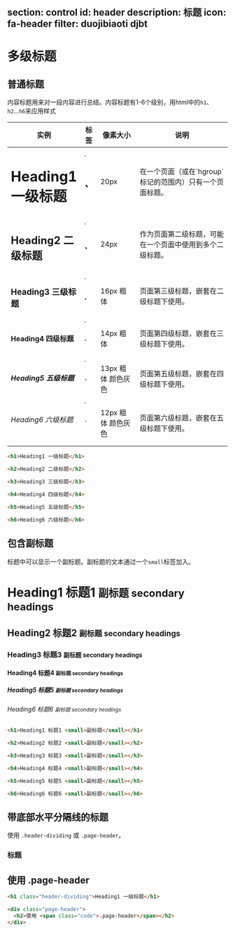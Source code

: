﻿section: control
id: header
description: 标题
icon: fa-header
filter: duojibiaoti djbt
---

# 多级标题

## 普通标题

内容标题用来对一段内容进行总结。内容标题有1-6个级别，用html中的`h1`、`h2`...`h6`来应用样式

<table class="table">
  <thead>
    <tr>
      <th style="width:30%">实例</th>
      <th>标签</th>
      <th>像素大小</th>
      <th>说明</th>
    </tr>
  </thead>
  <tbody>
    <tr>
      <td><h1>Heading1 一级标题</h1></td>
      <td>`<h1>`</td>
      <td>20px</td>
      <td>在一个页面（或在`hgroup`标记的范围内）只有一个页面标题。</td>
    </tr>
    <tr>
      <td><h2>Heading2 二级标题</h2></td>
      <td>`<h2>`</td>
      <td>24px</td>
      <td>作为页面第二级标题，可能在一个页面中使用到多个二级标题。</td>
    </tr>
    <tr>
      <td><h3>Heading3 三级标题</h3></td>
      <td>`<h3>`</td>
      <td>16px 粗体</td>
      <td>页面第三级标题，嵌套在二级标题下使用。</td>
    </tr>
    <tr>
      <td><h4>Heading4 四级标题</h4></td>
      <td>`<h4>`</td>
      <td>14px 粗体</td>
      <td>页面第四级标题，嵌套在三级标题下使用。</td>
    </tr>
    <tr>
      <td><h5>Heading5 五级标题</h5></td>
      <td>`<h5>`</td>
      <td>13px 粗体 颜色灰色</td>
      <td>页面第五级标题，嵌套在四级标题下使用。</td>
    </tr>
    <tr>
      <td><h6>Heading6 六级标题</h6></td>
      <td>`<h6>`</td>
      <td>12px 粗体 颜色灰色</td>
      <td>页面第六级标题，嵌套在五级标题下使用。</td>
    </tr>
  </tbody>
</table>

```html
<h1>Heading1 一级标题</h1>
```

```html
<h2>Heading2 二级标题</h2>
```

```html
<h3>Heading3 三级标题</h3>
```

```html
<h4>Heading4 四级标题</h4>
```

```html
<h5>Heading5 五级标题</h5>
```

```html
<h6>Heading6 六级标题</h6>
```

## 包含副标题

标题中可以显示一个副标题。副标题的文本通过一个`small`标签加入。

<div class="example" contenteditable="true">
  <h1>Heading1 标题1 <small>副标题 secondary headings</small></h1>
  <h2>Heading2 标题2 <small>副标题 secondary headings</small></h2>
  <h3>Heading3 标题3 <small>副标题 secondary headings</small></h3>
  <h4>Heading4 标题4 <small>副标题 secondary headings</small></h4>
  <h5>Heading5 标题5 <small>副标题 secondary headings</small></h5>
  <h6>Heading6 标题6 <small>副标题 secondary headings</small></h6>
</div>

```html
<h1>Heading1 标题1 <small>副标题</small></h1>
```

```html
<h2>Heading2 标题2 <small>副标题</small></h2>
```

```html
<h3>Heading3 标题3 <small>副标题</small></h3>
```

```html
<h4>Heading4 标题4 <small>副标题</small></h4>
```

```html
<h5>Heading5 标题5 <small>副标题</small></h5>
```

```html
<h6>Heading6 标题6 <small>副标题</small></h6>
```

## 带底部水平分隔线的标题

使用 `.header-dividing` 或 `.page-header`。

<div class="example" contenteditable="true">
  <h3 class="header-dividing">标题</h3>
  <div class="page-header">
    <h2>使用 <span class="code">.page-header</span></h2>
  </div>
</div>

```html
<h1 class="header-dividing">Heading1 一级标题</h1>
```

```html
<div class="page-header">
  <h2>使用 <span class="code">.page-header</span></h2>
</div>
```
